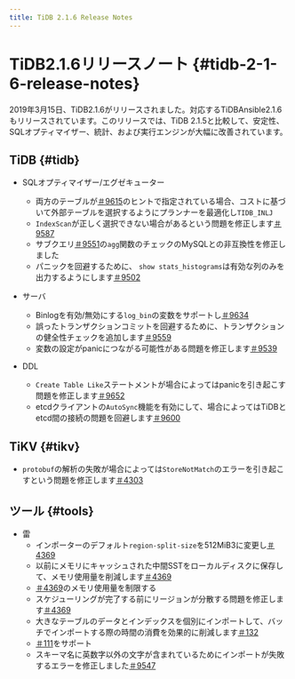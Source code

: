 ```yaml
---
title: TiDB 2.1.6 Release Notes
---
```


# TiDB2.1.6リリースノート {#tidb-2-1-6-release-notes}

2019年3月15日、TiDB2.1.6がリリースされました。対応するTiDBAnsible2.1.6もリリースされています。このリリースでは、TiDB 2.1.5と比較して、安定性、SQLオプティマイザー、統計、および実行エンジンが大幅に改善されています。

## TiDB {#tidb}

-   SQLオプティマイザー/エグゼキューター
    -   両方のテーブルが[＃9615](https://github.com/pingcap/tidb/pull/9615)のヒントで指定されている場合、コストに基づいて外部テーブルを選択するようにプランナーを最適化し`TIDB_INLJ`
    -   `IndexScan`が正しく選択できない場合があるという問題を修正します[＃9587](https://github.com/pingcap/tidb/pull/9587)
    -   サブクエリ[＃9551](https://github.com/pingcap/tidb/pull/9551)の`agg`関数のチェックのMySQLとの非互換性を修正しました
    -   パニックを回避するために、 `show stats_histograms`は有効な列のみを出力するようにします[＃9502](https://github.com/pingcap/tidb/pull/9502)

-   サーバ
    -   Binlogを有効/無効にする`log_bin`の変数をサポートし[＃9634](https://github.com/pingcap/tidb/pull/9634)
    -   誤ったトランザクションコミットを回避するために、トランザクションの健全性チェックを追加します[＃9559](https://github.com/pingcap/tidb/pull/9559)
    -   変数の設定がpanicにつながる可能性がある問題を修正します[＃9539](https://github.com/pingcap/tidb/pull/9539)

-   DDL
    -   `Create Table Like`ステートメントが場合によってはpanicを引き起こす問題を修正します[＃9652](https://github.com/pingcap/tidb/pull/9652)
    -   etcdクライアントの`AutoSync`機能を有効にして、場合によってはTiDBとetcd間の接続の問題を回避します[＃9600](https://github.com/pingcap/tidb/pull/9600)

## TiKV {#tikv}

-   `protobuf`の解析の失敗が場合によっては`StoreNotMatch`のエラーを引き起こすという問題を修正します[＃4303](https://github.com/tikv/tikv/pull/4303)

## ツール {#tools}

-   雷
    -   インポーターのデフォルト`region-split-size`を512MiB3に変更し[＃4369](https://github.com/tikv/tikv/pull/4369)
    -   以前にメモリにキャッシュされた中間SSTをローカルディスクに保存して、メモリ使用量を削減します[＃4369](https://github.com/tikv/tikv/pull/4369)
    -   [＃4369](https://github.com/tikv/tikv/pull/4369)のメモリ使用量を制限する
    -   スケジューリングが完了する前にリージョンが分散する問題を修正します[＃4369](https://github.com/tikv/tikv/pull/4369)
    -   大きなテーブルのデータとインデックスを個別にインポートして、バッチでインポートする際の時間の消費を効果的に削減します[＃132](https://github.com/pingcap/tidb-lightning/pull/132)
    -   [＃111](https://github.com/pingcap/tidb-lightning/pull/111)をサポート
    -   スキーマ名に英数字以外の文字が含まれているためにインポートが失敗するエラーを修正しました[＃9547](https://github.com/pingcap/tidb/pull/9547)
